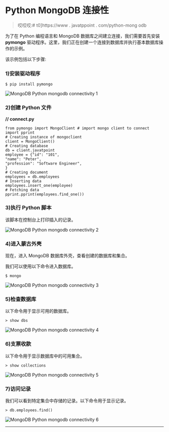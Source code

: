 # Python MongoDB 连接性

> 哎哎哎:# t0]https://www . javatppoint . com/python-mong odb

为了在 Python 编程语言和 MongoDB 数据库之间建立连接，我们需要首先安装 **pymongo** 驱动程序。这里，我们正在创建一个连接到数据库并执行基本数据库操作的示例。

该示例包括以下步骤:

### 1)安装驱动程序

```
$ pip install pymongo

```

![MongoDB Python mongodb connectivity 1](../Images/6b67e4a354285a2a5a1097efc1a195dc.png)

### 2)创建 Python 文件

**// connect.py**

```
from pymongo import MongoClient # import mongo client to connect
import pprint
# Creating instance of mongoclient
client = MongoClient()
# Creating database
db = client.javatpoint
employee = {"id": "101",
"name": "Peter",
"profession": "Software Engineer",
}
# Creating document
employees = db.employees
# Inserting data
employees.insert_one(employee)
# Fetching data
pprint.pprint(employees.find_one())

```

### 3)执行 Python 脚本

该脚本在控制台上打印插入的记录。

![MongoDB Python mongodb connectivity 2](../Images/7b25a0abd092d4bab6723be1029166cd.png)

### 4)进入蒙古外壳

现在，进入 MongoDB 数据库外壳，查看创建的数据库和集合。

我们可以使用以下命令进入数据库。

```
$ mongo

```

![MongoDB Python mongodb connectivity 3](../Images/9c4889d684147a1d4bbf6bd06bec2fc5.png)

### 5)检查数据库

以下命令用于显示可用的数据库。

```
> show dbs

```

![MongoDB Python mongodb connectivity 4](../Images/a8c731ad5cf838b756f0f59a5b6b4392.png)

### 6)支票收款

以下命令用于显示数据库中的可用集合。

```
> show collections

```

![MongoDB Python mongodb connectivity 5](../Images/2c688704f1aec56132f9441cdf58f666.png)

### 7)访问记录

我们可以看到特定集合中存储的记录。以下命令用于显示记录。

```
> db.employees.find()

```

![MongoDB Python mongodb connectivity 6](../Images/cd7e15a6c5e300e5c97f358f36da7f2d.png)

* * *